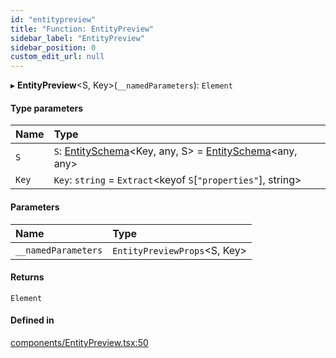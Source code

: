 ```yaml
---
id: "entitypreview"
title: "Function: EntityPreview"
sidebar_label: "EntityPreview"
sidebar_position: 0
custom_edit_url: null
---
```


▸ **EntityPreview**<S, Key\>(`__namedParameters`): `Element`

#### Type parameters

| Name | Type |
| :------ | :------ |
| `S` | `S`: [EntitySchema](../interfaces/entityschema.md)<Key, any, S\> = [EntitySchema](../interfaces/entityschema.md)<any, any\> |
| `Key` | `Key`: `string` = `Extract`<keyof `S`[``"properties"``], string\> |

#### Parameters

| Name | Type |
| :------ | :------ |
| `__namedParameters` | `EntityPreviewProps`<S, Key\> |

#### Returns

`Element`

#### Defined in

[components/EntityPreview.tsx:50](https://github.com/Camberi/firecms/blob/42dd384/src/components/EntityPreview.tsx#L50)
